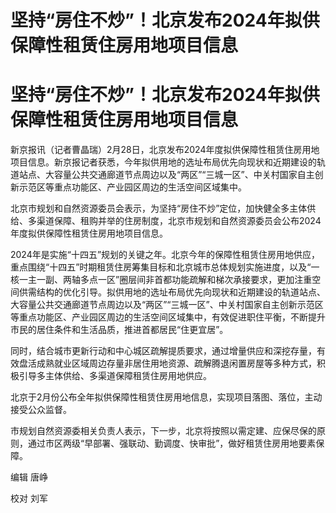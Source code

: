 # 坚持“房住不炒”！北京发布2024年拟供保障性租赁住房用地项目信息

# 坚持“房住不炒”！北京发布2024年拟供保障性租赁住房用地项目信息

新京报讯（记者曹晶瑞）2月28日，北京发布2024年度拟供保障性租赁住房用地项目信息。新京报记者获悉，今年拟供用地的选址布局优先向现状和近期建设的轨道站点、大容量公共交通廊道节点周边以及“两区”“三城一区”、中关村国家自主创新示范区等重点功能区、产业园区周边的生活空间区域集中。

北京市规划和自然资源委员会表示，为坚持“房住不炒”定位，加快健全多主体供给、多渠道保障、租购并举的住房制度，北京市规划和自然资源委员会公布2024年度拟供保障性租赁住房用地项目信息。

2024年是实施“十四五”规划的关键之年。北京今年的保障性租赁住房用地供应，重点围绕“十四五”时期租赁住房筹集目标和北京城市总体规划实施进度，以及“一核一主一副、两轴多点一区”圈层间非首都功能疏解和梯次承接要求，更加注重空间供需结构的优化引导。拟供用地的选址布局优先向现状和近期建设的轨道站点、大容量公共交通廊道节点周边以及“两区”“三城一区”、中关村国家自主创新示范区等重点功能区、产业园区周边的生活空间区域集中，有效促进职住平衡，不断提升市民的居住条件和生活品质，推进首都居民“住更宜居”。

同时，结合城市更新行动和中心城区疏解提质要求，通过增量供应和深挖存量，有效盘活成熟就业区域周边存量非居住用地资源、疏解腾退闲置房屋等多种方式，积极引导多主体供给、多渠道保障租赁住房用地供应。

北京于2月份公布全年拟供保障性租赁住房用地信息，实现项目落图、落位，主动接受公众监督。

市规划自然资源委相关负责人表示，下一步，北京将按照以需定建、应保尽保的原则，通过市区两级“早部署、强联动、勤调度、快审批”，做好租赁住房用地要素保障。

编辑 唐峥

校对 刘军

